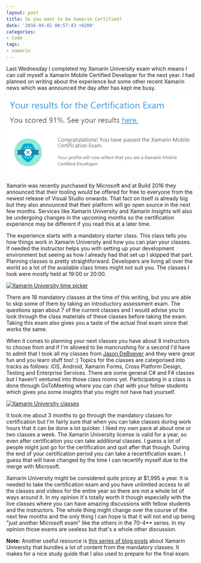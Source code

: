 ```yaml
---
layout: post
title: So you want to be Xamarin Certified?
date: '2016-04-02 00:57:43 +0200'
categories:
- Code
tags:
- xamarin
---
```


Last Wednesday I completed my Xamarin University exam which means I can call myself a Xamarin Mobile Certified Developer for the next year. I had planned on writing about the experience but some other recent Xamarin news which was announced the day after has kept me busy.

[![I've done it! Yay!](/images/posts/badums.png)](/images/posts/badums.png)

Xamarin was recently purchased by Microsoft and at Build 2016 they announced that their tooling would be offered for free to everyone from the newest release of Visual Studio onwards. That fact on itself is already big but they also announced that their platform will go open source in the next few months. Services like Xamarin University and Xamarin Insights will also be undergoing changes in the upcoming months so the certification experience may be different if you read this at a later time.

The experience starts with a mandatory starter class. This class tells you how things work in Xamarin University and how you can plan your classes. If needed the instructor helps you with setting up your development environment but seeing as how I already had that set up I skipped that part. Planning classes is pretty straightforward. Developers are living all over the world so a lot of the available class times might not suit you. The classes I took were mostly held at 19:00 or 20:00.

[![Xamarin University time picker](/images/posts/times-170x321.png)](/images/posts/times.png)

There are 18 mandatory classes at the time of this writing, but you are able to skip some of them by taking an introductory assessment exam. The questions span about 7 of the current classes and I would advise you to look through the class materials of these classes before taking the exam. Taking this exam also gives you a taste of the actual final exam since that works the same.

When it comes to planning your next classes you have about 8 instructors to choose from and if I'm allowed to be mancrushing for a second I'd have to admit that I took all my classes from [Jason DeBoever](http://twitter.com/jdeboever) and they were great fun and you learn stuff too! :) Topics for the classes are categorised into tracks as follows: iOS, Android, Xamarin Forms, Cross Platform Design, Testing and Enterprise Services. There are some general C# and F# classes but I haven't ventured into those class rooms yet. Participating in a class is done through GoToMeeting where you can chat with your fellow students which gives you some insights that you might not have had yourself.

[![Xamarin University classes](/images/posts/xamu-1024x430.png)](/images/posts/xamu.png)

It took me about 3 months to go through the mandatory classes for certification but I'm fairly sure that when you can take classes during work hours that it can be done a lot quicker. I liked my own pace at about one or two classes a week. The Xamarin University license is valid for a year, so even after certification you can take additional classes. I guess a lot of people might just go for the certification and quit after that though. During the end of your certification period you can take a recertification exam. I guess that will have changed by the time I can recertify myself due to the merge with Microsoft.

Xamarin University might be considered quite pricey at $1,995 a year. It is needed to take the certification exam and you have unlimited access to all the classes and videos for the entire year so there are not a whole lot of ways around it. In my opinion it's totally worth it though especially with the live classes where you can have amazing discussions with fellow students and the instructors. The whole thing might change over the course of the next few months and the only thing I can hope is that it will not end up being "just another Microsoft exam" like the others in the 70-4** series. In my opinion those exams are useless but that's a whole other discussion.

**Note:** Another useful resource is [this series of blog posts](http://www.solarityllc.com/blog/the-road-to-xamarin-certification-introduction) about Xamarin University that bundles a lot of content from the mandatory classes. It makes for a nice study guide that I also used to prepare for the final exam.
